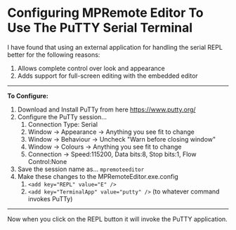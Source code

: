 # Configuring MPRemote Editor To Use The PuTTY Serial Terminal

I have found that using an external application for handling the serial REPL better for the following reasons:
1. Allows complete control over look and appearance
2. Adds support for full-screen editing with the embedded editor

---
<b>To Configure:</b>

1. Download and Install PuTTy from here https://www.putty.org/
2. Configure the PuTTy session...
    1.   Connection Type:  Serial
    2.   Window -> Appearance -> Anything you see fit to change
    3.   Window -> Behaviour -> Uncheck "Warn before closing window"
    4.   Window -> Colours -> Anything you see fit to change
    5.   Connection -> Speed:115200, Data bits:8, Stop bits:1, Flow Control:None
3. Save the session name as...
     ``mpremoteeditor``
4. Make these changes to the MPRemoteEditor.exe.config
    1.   ``<add key="REPL" value="E" />``
    2.   ``<add key="TerminalApp" value="putty" />``
        (to whatever command invokes PuTTy)
  
--- 

Now when you click on the REPL button it will invoke the PuTTY application.
